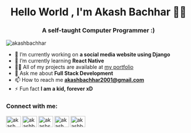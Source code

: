<h1 align="center">Hello World , I'm Akash Bachhar 👋🏻 </h1> 
<h3 align="center">A self-taught Computer Programmer :) </h3>

<p align="left"> <img src="https://komarev.com/ghpvc/?username=akashbachhar&label=Profile%20views&color=0e75b6&style=flat" alt="akashbachhar" /> </p>

- 🔭 I’m currently working on **a social media website using Django**
- 🌱 I’m currently learning **React Native**
- 👨‍💻 All of my projects are available at [my portfolio](https://www.akashbachhar.com)
- 💬 Ask me about **Full Stack Development**
- 📫 How to reach me **akashbachhar2001@gmail.com**
- ⚡ Fun fact **I am a kid, forever xD**

<h3 align="left">Connect with me:</h3>
<p align="left">
<a href="https://twitter.com/akash_bachhar" target="blank"><img align="center" src="https://cdn.jsdelivr.net/npm/simple-icons@3.0.1/icons/twitter.svg" alt="akash_bachhar" height="30" width="40" /></a>
<a href="https://linkedin.com/in/akashbachhar" target="blank"><img align="center" src="https://cdn.jsdelivr.net/npm/simple-icons@3.0.1/icons/linkedin.svg" alt="akashbachhar" height="30" width="40" /></a>
<a href="https://fb.com/akashsupanbachhar" target="blank"><img align="center" src="https://cdn.jsdelivr.net/npm/simple-icons@3.0.1/icons/facebook.svg" alt="akashsupanbachhar" height="30" width="40" /></a>
<a href="https://instagram.com/akash_bachhar" target="blank"><img align="center" src="https://cdn.jsdelivr.net/npm/simple-icons@3.0.1/icons/instagram.svg" alt="akash_bachhar" height="30" width="40" /></a>
<a href="https://www.codechef.com/users/akashbachhar" target="blank"><img align="center" src="https://cdn.jsdelivr.net/npm/simple-icons@3.1.0/icons/codechef.svg" alt="akashbachhar" height="30" width="40" /></a>
</p>

